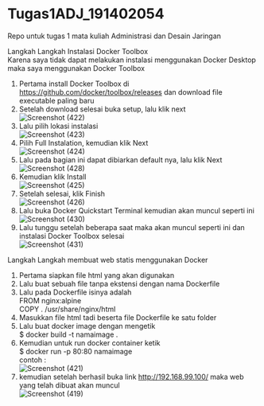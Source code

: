 # Tugas1ADJ_191402054
Repo untuk tugas 1 mata kuliah Administrasi dan Desain Jaringan

Langkah Langkah Instalasi Docker Toolbox<br>
Karena saya tidak dapat melakukan instalasi menggunakan Docker Desktop maka saya menggunakan Docker Toolbox<br>
1. Pertama install Docker Toolbox di https://github.com/docker/toolbox/releases dan download file executable paling baru
2. Setelah download selesai buka setup, lalu klik next <br>![Screenshot (422)](https://user-images.githubusercontent.com/56826724/133603846-22753158-bdad-45c1-af9e-132a65f7eba5.png)</br>
3. Lalu pilih lokasi instalasi <br>![Screenshot (423)](https://user-images.githubusercontent.com/56826724/133604064-2b59a358-051a-4fd0-87ed-8064a4ea257f.png)</br>
4. Pilih Full Instalation, kemudian klik Next <br>![Screenshot (424)](https://user-images.githubusercontent.com/56826724/133604234-b983995f-e625-4619-aeac-7d4ec7d726ed.png)</br>
5. Lalu pada bagian ini dapat dibiarkan default nya, lalu klik Next <br>![Screenshot (428)](https://user-images.githubusercontent.com/56826724/133604347-e102e198-4390-4b01-805d-2832a99993a5.png)</br>
6. Kemudian klik Install <br>![Screenshot (425)](https://user-images.githubusercontent.com/56826724/133604426-fe0f99e6-a0de-4c59-a72f-9c8779ae5d25.png)</br>
7. Setelah selesai, klik Finish <br>![Screenshot (426)](https://user-images.githubusercontent.com/56826724/133604521-73b82fd5-d959-495b-b536-59025df46dcf.png)</br>
8. Lalu buka Docker Quickstart Terminal kemudian akan muncul seperti ini <br>![Screenshot (430)](https://user-images.githubusercontent.com/56826724/133604933-ab1f54a5-9c94-4488-9cf3-04c6449c968b.png)</br>
9. Lalu tunggu setelah beberapa saat maka akan muncul seperti ini dan instalasi Docker Toolbox selesai <br>![Screenshot (431)](https://user-images.githubusercontent.com/56826724/133605018-2d0139d7-9405-4928-90ac-7abcd485ab1a.png)</br>

Langkah Langkah membuat web statis menggunakan Docker<br>
1. Pertama siapkan file html yang akan digunakan
2. Lalu buat sebuah file tanpa ekstensi dengan nama Dockerfile
3. Lalu pada Dockerfile isinya adalah <br>
FROM nginx:alpine<br>
COPY . /usr/share/nginx/html<br>
4. Masukkan file html tadi beserta file Dockerfile ke satu folder
5. Lalu buat docker image dengan mengetik <br>
$ docker build -t namaimage . <br>
6. Kemudian untuk run docker container ketik <br>
$ docker run -p 80:80 namaimage <br>
contoh :
<br>![Screenshot (421)](https://user-images.githubusercontent.com/56826724/133606618-3b338368-e310-471b-a176-0db24a08af7d.png)</br>
7. kemudian setelah berhasil buka link http://192.168.99.100/ maka web yang telah dibuat akan muncul
<br>![Screenshot (419)](https://user-images.githubusercontent.com/56826724/133606891-e89d5487-55da-4121-bb3d-210b29d3f2ac.png)</br>
